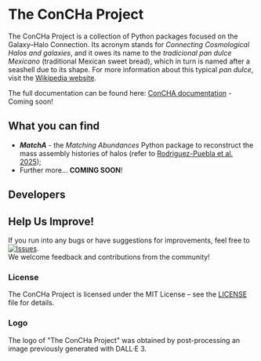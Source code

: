 # The ConCHa Project

The ConCHa Project is a collection of Python packages focused on the Galaxy–Halo Connection. Its acronym stands for _Connecting Cosmological Halos and galaxies_, and it owes its name to the _tradicional pan dulce Mexicano_ (traditional Mexican sweet bread), which in turn is named after a seashell due to its shape. For more information about this typical _pan dulce_, visit the [Wikipedia website](https://en.wikipedia.org/wiki/Concha).

The full documentation can be found here: [ConCHA documentation](https://) - Coming soon!


## What you can find
- ___MatchA___ - the _Matching Abundances_ Python package to reconstruct the mass assembly histories of halos (refer to [Rodriguez-Puebla et al. 2025](https://ui.adsabs.harvard.edu/abs/2025arXiv250313348R/abstract));
- Further more... __COMING SOON__!

## Developers




## Help Us Improve!

If you run into any bugs or have suggestions for improvements, feel free to [![Issues](https://img.shields.io/github/issues/TheConGHaProject/ConGHa)](https://github.com/TheConGHaProject/ConGHa/issues).  
We welcome feedback and contributions from the community!


### License
The ConCHa Project is licensed under the MIT License – see the [LICENSE](./LICENSE) file for details.


### Logo
The logo of "The ConCHa Project" was obtained by post-processing an image previously generated with DALL·E 3.
